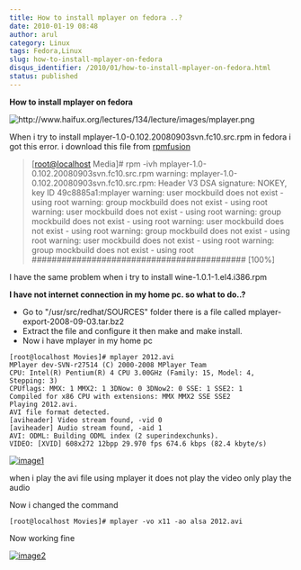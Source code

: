 ```yaml
---
title: How to install mplayer on fedora ..?
date: 2010-01-19 08:48
author: arul
category: Linux
tags: Fedora,Linux
slug: how-to-install-mplayer-on-fedora
disqus_identifier: /2010/01/how-to-install-mplayer-on-fedora.html
status: published
---
```


**How to install mplayer on fedora**

![<http://www.haifux.org/lectures/134/lecture/images/mplayer.png>](http://www.haifux.org/lectures/134/lecture/images/mplayer.png)

When i try to install mplayer-1.0-0.102.20080903svn.fc10.src.rpm in
fedora i got this error. i download this file from
[rpmfusion](http://download1.rpmfusion.org/free/fedora/releases/10/Everything/source/SRPMS/repoview/index.html)

> \[<root@localhost> Media\]# rpm -ivh
> mplayer-1.0-0.102.20080903svn.fc10.src.rpm warning:
> mplayer-1.0-0.102.20080903svn.fc10.src.rpm: Header V3 DSA signature:
> NOKEY, key ID 49c8885a1:mplayer warning: user mockbuild does not
> exist - using root warning: group mockbuild does not exist - using
> root warning: user mockbuild does not exist - using root warning:
> group mockbuild does not exist - using root warning: user mockbuild
> does not exist - using root warning: group mockbuild does not exist -
> using root warning: user mockbuild does not exist - using root
> warning: group mockbuild does not exist - using root
> \########################################### \[100%\]

I have the same problem when i try to install wine-1.0.1-1.el4.i386.rpm

**I have not internet connection in my home pc. so what to do..?**

-   Go to \"/usr/src/redhat/SOURCES\" folder there is a file called
    mplayer-export-2008-09-03.tar.bz2
-   Extract the file and configure it then make and make install.
-   Now i have mplayer in my home pc

``` text
[root@localhost Movies]# mplayer 2012.avi
MPlayer dev-SVN-r27514 (C) 2000-2008 MPlayer Team
CPU: Intel(R) Pentium(R) 4 CPU 3.00GHz (Family: 15, Model: 4, Stepping: 3)
CPUflags: MMX: 1 MMX2: 1 3DNow: 0 3DNow2: 0 SSE: 1 SSE2: 1
Compiled for x86 CPU with extensions: MMX MMX2 SSE SSE2
Playing 2012.avi.
AVI file format detected.
[aviheader] Video stream found, -vid 0
[aviheader] Audio stream found, -aid 1
AVI: ODML: Building ODML index (2 superindexchunks).
VIDEO: [XVID] 608x272 12bpp 29.970 fps 674.6 kbps (82.4 kbyte/s)
```

[![image1](http://3.bp.blogspot.com/_X5tq9y9xv2s/S1W9z-cISFI/AAAAAAAAAHg/LW8cMmLo91E/s400/Screenshot-MPlayer.png)](http://3.bp.blogspot.com/_X5tq9y9xv2s/S1W9z-cISFI/AAAAAAAAAHg/LW8cMmLo91E/s1600-h/Screenshot-MPlayer.png)

when i play the avi file using mplayer it does not play the video only
play the audio

Now i changed the command

``` text
[root@localhost Movies]# mplayer -vo x11 -ao alsa 2012.avi
```

Now working fine

[![image2](http://4.bp.blogspot.com/_X5tq9y9xv2s/S1W90LG8hUI/AAAAAAAAAHo/M8yz1QPT8cs/s400/Screenshot-MPlayer-1.png)](http://4.bp.blogspot.com/_X5tq9y9xv2s/S1W90LG8hUI/AAAAAAAAAHo/M8yz1QPT8cs/s1600-h/Screenshot-MPlayer-1.png)
